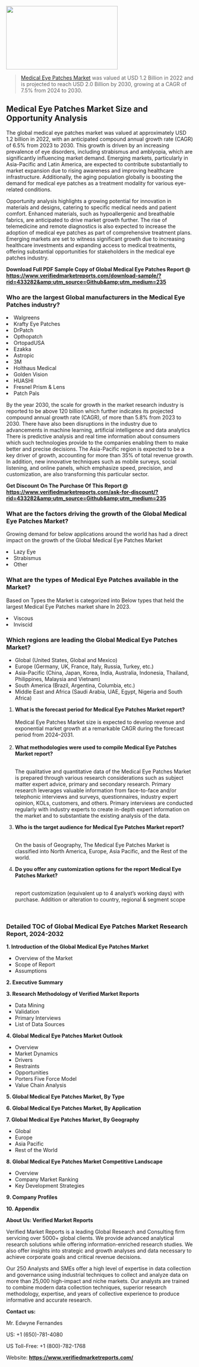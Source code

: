 <img src="https://ffe5etoiles.com/wp-content/uploads/2024/12/MST1-300x171.png" alt="" width="300" height="171" class="alignnone size-medium wp-image-20088" /><blockquote><p><p><a href="https://www.verifiedmarketreports.com/download-sample/?rid=433282&utm_source=Github&utm_medium=235" target="_blank">Medical Eye Patches Market</a> was valued at USD 1.2 Billion in 2022 and is projected to reach USD 2.0 Billion by 2030, growing at a CAGR of 7.5% from 2024 to 2030.</p></blockquote><p><h2>Medical Eye Patches Market Size and Opportunity Analysis</h2><p>The global medical eye patches market was valued at approximately USD 1.2 billion in 2022, with an anticipated compound annual growth rate (CAGR) of 6.5% from 2023 to 2030. This growth is driven by an increasing prevalence of eye disorders, including strabismus and amblyopia, which are significantly influencing market demand. Emerging markets, particularly in Asia-Pacific and Latin America, are expected to contribute substantially to market expansion due to rising awareness and improving healthcare infrastructure. Additionally, the aging population globally is boosting the demand for medical eye patches as a treatment modality for various eye-related conditions.</p><p>Opportunity analysis highlights a growing potential for innovation in materials and designs, catering to specific medical needs and patient comfort. Enhanced materials, such as hypoallergenic and breathable fabrics, are anticipated to drive market growth further. The rise of telemedicine and remote diagnostics is also expected to increase the adoption of medical eye patches as part of comprehensive treatment plans. Emerging markets are set to witness significant growth due to increasing healthcare investments and expanding access to medical treatments, offering substantial opportunities for stakeholders in the medical eye patches industry.</p></p><p class=""><strong>Download Full PDF Sample Copy of Global Medical Eye Patches Report @ <a href="https://www.verifiedmarketreports.com/download-sample/?rid=433282&amp;utm_source=Github&amp;utm_medium=235" target="_blank">https://www.verifiedmarketreports.com/download-sample/?rid=433282&amp;utm_source=Github&amp;utm_medium=235</a></strong></p><h3 id="" class="">Who are the largest Global manufacturers in the Medical Eye Patches industry?</h3><p><li>Walgreens</li><li> Krafty Eye Patches</li><li> DrPatch</li><li> Opthopatch</li><li> OrtopadUSA</li><li> Ezakka</li><li> Astropic</li><li> 3M</li><li> Holthaus Medical</li><li> Golden Vision</li><li> HUASHI</li><li> Fresnel Prism & Lens</li><li> Patch Pals</li></p><div class=""><div class="" dir="" data-message-author-role="" data-message-id="" data-message-model-slug=""><div class=""><div class=""><div class=""><div class="" dir="" data-message-author-role="" data-message-id="" data-message-model-slug=""><div class=""><div class=""><p>By the year 2030, the scale for growth in the market research industry is reported to be above 120 billion which further indicates its projected compound annual growth rate (CAGR), of more than 5.8% from 2023 to 2030. There have also been disruptions in the industry due to advancements in machine learning, artificial intelligence and data analytics There is predictive analysis and real time information about consumers which such technologies provide to the companies enabling them to make better and precise decisions. The Asia-Pacific region is expected to be a key driver of growth, accounting for more than 35% of total revenue growth. In addition, new innovative techniques such as mobile surveys, social listening, and online panels, which emphasize speed, precision, and customization, are also transforming this particular sector.</p><p><strong>Get Discount On The Purchase Of This Report @&nbsp; <a href="https://www.verifiedmarketreports.com/ask-for-discount/?rid=433282&amp;utm_source=Github&amp;utm_medium=235" target="_blank">https://www.verifiedmarketreports.com/ask-for-discount/?rid=433282&amp;utm_source=Github&amp;utm_medium=235</a></strong></p></div></div></div></div></div></div></div></div><h3 id="" class="">What are the factors driving the growth of the Global Medical Eye Patches Market?</h3><p id="" class="">Growing demand for below applications around the world has had a direct impact on the growth of the Global Medical Eye Patches Market</p><p id="" class=""><li>Lazy Eye</li><li> Strabismus</li><li> Other</li></p><h3 id="" class="">What are the types of Medical Eye Patches available in the Market?</h3><p id="" class="">Based on Types the Market is categorized into Below types that held the largest Medical Eye Patches market share In 2023.</p><p id="" class=""><li>Viscous</li><li> Inviscid</li></p><h3 id="" class="">Which regions are leading the Global Medical Eye Patches Market?</h3><ul><li>Global (United States, Global and Mexico)</li><li>Europe (Germany, UK, France, Italy, Russia, Turkey, etc.)</li><li>Asia-Pacific (China, Japan, Korea, India, Australia, Indonesia, Thailand, Philippines, Malaysia and Vietnam)</li><li>South America (Brazil, Argentina, Columbia, etc.)</li><li>Middle East and Africa (Saudi Arabia, UAE, Egypt, Nigeria and South Africa)</li></ul><p><ol><li><strong>What is the forecast period for Medical Eye Patches Market report?<br /></strong><br /><span data-sheets-root="1" data-sheets-value="{&quot;1&quot;:2,&quot;2&quot;:&quot;XXXX size is expected to develop revenue and exponential market growth at a remarkable CAGR during the forecast period from 2024&ndash;2030.&quot;}" data-sheets-userformat="{&quot;2&quot;:12674,&quot;4&quot;:{&quot;1&quot;:2,&quot;2&quot;:16776960},&quot;10&quot;:2,&quot;11&quot;:0,&quot;15&quot;:&quot;Arial&quot;,&quot;16&quot;:12}">Medical Eye Patches Market size is expected to develop revenue and exponential market growth at a remarkable CAGR during the forecast period from 2024&ndash;2031.</span><br /><br /></li><li><strong>What methodologies were used to compile Medical Eye Patches Market report?<br /><br /></strong><p>The qualitative and quantitative data of the&nbsp;Medical Eye Patches Market is prepared through various research considerations such as subject matter expert advice, primary and secondary research. Primary research leverages valuable information from face-to-face and/or telephonic interviews and surveys, questionnaires, industry expert opinion, KOLs, customers, and others. Primary interviews are conducted regularly with industry experts to create in-depth expert information on the market and to substantiate the existing analysis of the data.&nbsp;</p></li><li><strong>Who is the target audience for Medical Eye Patches Market report?<br /><br /></strong><p>On the basis of Geography, The&nbsp;Medical Eye Patches Market is classified into North America, Europe, Asia Pacific, and the Rest of the world.</p></li><li><strong>Do you offer any customization options for the report Medical Eye Patches Market?<br /><br /></strong><p>report customization (equivalent up to 4 analyst&rsquo;s working days) with purchase. Addition or alteration to country, regional &amp; segment scope</p><p>&nbsp;</p></li></ol></p><h3 id="" class="">Detailed TOC of Global Medical Eye Patches Market Research Report, 2024-2032</h3><p id="" class=""><strong>1. Introduction of the Global Medical Eye Patches Market</strong></p><ul><li>Overview of the Market</li><li>Scope of Report</li><li>Assumptions</li></ul><p id="" class=""><strong>2. Executive Summary</strong></p><p id="" class=""><strong>3. Research Methodology of&nbsp;Verified Market Reports</strong></p><ul><li>Data Mining</li><li>Validation</li><li>Primary Interviews</li><li>List of Data Sources</li></ul><p id="" class=""><strong>4. Global Medical Eye Patches Market Outlook</strong></p><ul><li>Overview</li><li>Market Dynamics</li><li>Drivers</li><li>Restraints</li><li>Opportunities</li><li>Porters Five Force Model</li><li>Value Chain Analysis</li></ul><p id="" class=""><strong>5. Global Medical Eye Patches Market, By&nbsp;Type</strong></p><p id="" class=""><strong>6. Global Medical Eye Patches Market, By Application</strong></p><p id="" class=""><strong>7. Global Medical Eye Patches Market, By Geography</strong></p><ul><li>Global</li><li>Europe</li><li>Asia Pacific</li><li>Rest of the World</li></ul><p id="" class=""><strong>8. Global Medical Eye Patches Market Competitive Landscape</strong></p><ul><li>Overview</li><li>Company Market Ranking</li><li>Key Development Strategies</li></ul><p id="" class=""><strong>9. Company Profiles</strong></p><p id="" class=""><strong>10. Appendix</strong></p><p id="" class=""><strong>About Us: Verified Market Reports</strong></p><p id="" class="">Verified Market Reports is a leading Global Research and Consulting firm servicing over 5000+ global clients. We provide advanced analytical research solutions while offering information-enriched research studies. We also offer insights into strategic and growth analyses and data necessary to achieve corporate goals and critical revenue decisions.</p><p id="" class="">Our 250 Analysts and SMEs offer a high level of expertise in data collection and governance using industrial techniques to collect and analyze data on more than 25,000 high-impact and niche markets. Our analysts are trained to combine modern data collection techniques, superior research methodology, expertise, and years of collective experience to produce informative and accurate research.</p><p id="" class=""><strong>Contact us:</strong></p><p id="" class="">Mr. Edwyne Fernandes</p><p id="" class="">US: +1 (650)-781-4080</p><p id="" class="">US Toll-Free: +1 (800)-782-1768</p><p id="" class="">Website: <a target="" data-test-app-aware-link=""><strong>https://www.verifiedmarketreports.com/</strong></a></p>
